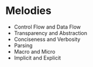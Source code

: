 Melodies
========

* Control Flow and Data Flow
* Transparency and Abstraction
* Conciseness and Verbosity 
* Parsing
* Macro and Micro
* Implicit and Explicit
